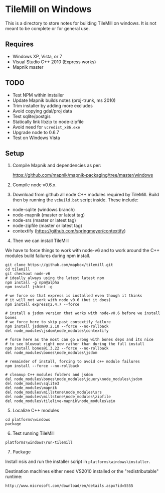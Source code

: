 # TileMill on Windows

This is a directory to store notes for building TileMill
on windows. It is not meant to be complete or for general use.

## Requires

 * Windows XP, Vista, or 7
 * Visual Studio C++ 2010 (Express works)
 * Mapnik master

## TODO

 * Test NPM within installer
 * Update Mapnik builds notes (proj-trunk, ms 2010)
 * Trim installer by adding more excludes
 * Avoid copying gdal/proj data
 * Test sqlite/postgis
 * Statically link libzip to node-zipfile
 * Avoid need for `vcredist_x86.exe`
 * Upgrade node to 0.6.7
 * Test on Windows Vista

## Setup

1) Compile Mapnik and dependencies as per:

    https://github.com/mapnik/mapnik-packaging/tree/master/windows

2) Compile node v0.6.x.

3) Download from github all node C++ modules required by TileMill. Build
then by running the `vcbuild.bat` script inside. These include:

 * node-sqlite (windows branch)
 * node-mapnik (master or latest tag)
 * node-srs (master or latest tag)
 * node-zipfile (master or latest tag)
 * contextify (https://github.com/springmeyer/contextify)

4) Then we can install TileMill

We have to force things to work with node-v6 and to work around
the C++ modules build failures during npm install.

```
git clone https://github.com/mapbox/tilemill.git
cd tilemill
git checkout node-v6
# ideally always using the latest latest npm
npm install -g npm@alpha
npm install jshint -g

# we force so that express is installed even though it thinks
# it will not work with node v0.6 (but it does)
npm install express@2.4.7 --force

# install a jsdom version that works with node-v0.6 before we install bones
# we force here to skip past contextify failure
npm install jsdom@0.2.10 --force --no-rollback
del node_modules\jsdom\node_modules\contextify

# force here as the most can go wrong with bones deps and its nice
# to see blowout right now rather than during the full install
npm install bones@1.3.22 --force --no-rollback
del node_modules\bones\node_modules\jsdom

# remainder of install, forcing to avoid c++ module failures
npm install --force --no-rollback

# cleanup C++ modules folders and jsdom
del node_modules\bones\node_modules\jquery\node_modules\jsdom
del node_modules\sqlite3
del node_modules\mapnik
del node_modules\millstone\node_modules\srs
del node_modules\millstone\node_modules\zipfile
del node_modules\tilelive-mapnik\node_modules\eio
```

5) Localize C++ modules


```
cd platforms\windows
package
```

6) Test running TileMill

```
platforms\windows\run-tilemill
```

7) Package

Install nsis and run the installer script in `platforms\windows\installer`.

Destination machines either need VS2010 installed or the "redistributable" runtime:

    http://www.microsoft.com/download/en/details.aspx?id=5555
